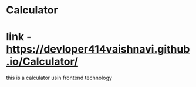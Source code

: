 # Calculator
#   link - https://devloper414vaishnavi.github.io/Calculator/
this is  a calculator usin frontend technology 
